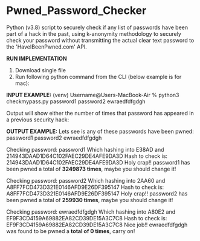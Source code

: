 # Pwned_Password_Checker
Python (v3.8) script to securely check if any list of passwords have been part of a hack in the past, using k-anonymity methodology to securely check your password without transmitting the actual clear text password to the 'HaveIBeenPwned.com' API. 

**RUN IMPLEMENTATION**
1) Download single file
2) Run following python command from the CLI (below example is for mac):

**INPUT EXAMPLE:**
(venv) Username@Users-MacBook-Air % python3 checkmypass.py password1 password2 ewraedfdfgdgh

Output will show either the number of times that password has appeared in a previous security hack:

**OUTPUT EXAMPLE:**
Lets see is any of these passwords have been pwned: password1 password2 ewraedfdfgdgh

Checking password: password1
Which hashing into E38AD and 214943DAAD1D64C102FAEC29DE4AFE9DA3D
Hash to check is: 214943DAAD1D64C102FAEC29DE4AFE9DA3D
Holy crap!! password1 has been pwned a total of **3249873 times**, maybe you should change it!

Checking password: password2
Which hashing into 2AA60 and A8FF7FCD473D321E0146AFD9E26DF395147
Hash to check is: A8FF7FCD473D321E0146AFD9E26DF395147
Holy crap!! password2 has been pwned a total of **259930 times**, maybe you should change it!

Checking password: ewraedfdfgdgh
Which hashing into A80E2 and EF9F3CD4159A69882EA82CD39DE15A3C7C8
Hash to check is: EF9F3CD4159A69882EA82CD39DE15A3C7C8
Nice job!! ewraedfdfgdgh was found to be pwned a **total of 0 times**, carry on!
